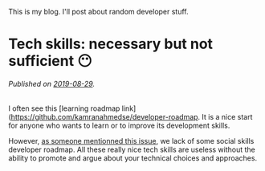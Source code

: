 This is my blog. I'll post about random developer stuff. 


<!-- 
# everyhting As code... 


-->

# Tech skills: necessary but not sufficient :no_mouth:
###### Published on [2019-08-29](https://xkcd.com/1179/).

I often see this [learning roadmap link](https://github.com/kamranahmedse/developer-roadmap. It is a nice start for anyone who wants to learn or to improve its development skills. 

However, [as someone mentionned this issue](https://github.com/kamranahmedse/developer-roadmap/issues/40), we lack of some social skills developer roadmap. All these really nice tech skills are useless without the ability to promote and argue about your technical choices and approaches. 
